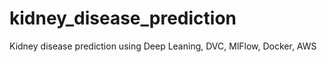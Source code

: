 # kidney_disease_prediction
Kidney disease prediction using Deep Leaning, DVC, MlFlow, Docker, AWS 
